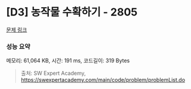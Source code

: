 # [D3] 농작물 수확하기 - 2805 

[문제 링크](https://swexpertacademy.com/main/code/problem/problemDetail.do?contestProbId=AV7GLXqKAWYDFAXB) 

### 성능 요약

메모리: 61,064 KB, 시간: 191 ms, 코드길이: 319 Bytes



> 출처: SW Expert Academy, https://swexpertacademy.com/main/code/problem/problemList.do